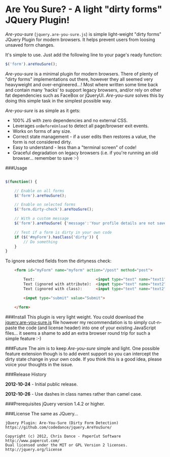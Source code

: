 Are You Sure?  - A light "dirty forms" JQuery Plugin!
======

*Are-you-sure* (```jquery.are-you-sure.js```) is simple light-weight "dirty 
forms" JQuery Plugin for modern browsers.  It helps prevent users from loosing 
unsaved form changes.

It's simple to use.  Just add the following line to your page's ready 
function:

```javascript
$('form').areYouSure();
```

*Are-you-sure* is a minimal plugin for modern browsers.  There of plenty of 
"dirty forms" implementations out there, however they all seemed very 
heavyweight and over-engineered...! Most where written some time back and 
contain many 'hacks' to support legacy browsers, and/or rely on other fat 
dependencies such as FaceBox or jQueryUI.  *Are-you-sure* solves this by
doing this simple task in the simplest possible way.

*Are-you-sure* is as simple as it gets:

 * 100% JS with zero dependencies and no external CSS.
 * Leverages `onBeforeUnload` to detect all page/browser exit events.
 * Works on forms of any size.
 * Correct state management - if a user edits then restores a value, the form 
   is not considered dirty.
 * Easy to understand - less than a "terminal screen" of code!
 * Graceful degradation on legacy browsers (i.e. if you're running an old 
   browser... remember to save :-)

###Usage

```javascript

$(function() {

    // Enable on all forms
    $('form').areYouSure();

    // Enable on selected forms
    $('form.dirty-check').areYouSure();

    // With a custom message
    $('form').areYouSure( {'message':'Your profile details are not saved!'} );

    // Test if a form is dirty in your own code
    if ($('#myForm').hasClass('dirty')) {
        // Do something
    }
}
```
To ignore selected fields from the dirtyness check: 

```html
    <form id="myForm" name="myform" action="/post" method="post">

        Text:                           <input type="text" name="text1"> <br />
        Text (ignored with attribute):  <input type="text" name="text2" data-ays-ignore="true"> <br />
        Text (ignored with class):      <input type="text" name="text2" class="ays-ignore"> <br />

        <input type="submit" value="Submit">

	</form>
```


###Install
This plugin is very light weight. You could download the 
[jquery.are-you-sure.js](https://raw.github.com/codedance/jquery.AreYouSure/master/jquery.are-you-sure.js)
file however my recommendation is to simply 
cut-n-paste the code (and license header) into one of your existing 
JavaScript files... it seems a shame to add an extra browser round 
trip for such a simple feature :-)


###Future
The aim is to keep *Are-you-sure* simple and light. One possible feature 
extension though is to add event support so you can intercept the dirty state 
change in your own code.  If you think this is a good idea, please voice
your thoughts in the issue.


###Release History

**2012-10-24** - Initial public release.

**2012-10-26** - Use dashes in class names rather than camel case.


###Prerequisites
jQuery version 1.4.2 or higher. 


###License
The same as JQuery...

    jQuery Plugin: Are-You-Sure (Dirty Form Detection)
    https://github.com/codedance/jquery.AreYouSure/
 
    Copyright (c) 2012, Chris Dance - PaperCut Software http://www.papercut.com/
    Dual licensed under the MIT or GPL Version 2 licenses.
    http://jquery.org/license

